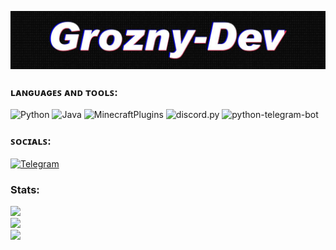 ![Header](https://github.com/Grozny-Dev/Grozny-Dev/blob/main/assets/header.jpg)

### ʟᴀɴɢᴜᴀɢᴇꜱ ᴀɴᴅ ᴛᴏᴏʟꜱ:
![Python](https://img.shields.io/badge/Python-090909?style=for-the-badge&logo=Python&logoColor=E5D3FF)
![Java](https://img.shields.io/badge/Java-090909?style=for-the-badge&logo=Java&logoColor=E5D3FF)
![MinecraftPlugins](https://img.shields.io/badge/Plugins-090909?style=for-the-badge&logo=Minecraft&logoColor=E5D3FF)
![discord.py](https://img.shields.io/badge/discord.py-090909?style=for-the-badge&logo=discord&logoColor=7289da)
![python-telegram-bot](https://img.shields.io/badge/Python_Telegram_Bot-090909?style=for-the-badge&logo=telegram&logoColor=27A0D)

### ꜱᴏᴄɪᴀʟꜱ:
[![Telegram](https://img.shields.io/badge/-Telegram-090909?style=for-the-badge&logo=telegram&logoColor=27A0D9)](https://web.telegram.org/k/#-Groznyn)

### Stats:
![](https://github-readme-stats.vercel.app/api?username=Grozny-Dev&theme=radical&hide_border=false&include_all_commits=false&count_private=false)<br/>
![](https://github-readme-streak-stats.herokuapp.com/?user=Grozny-Dev&theme=radical&hide_border=false)<br/>
![](https://github-readme-stats.vercel.app/api/top-langs/?username=Grozny-Dev&theme=radical&hide_border=false&include_all_commits=false&count_private=false&layout=compact)

